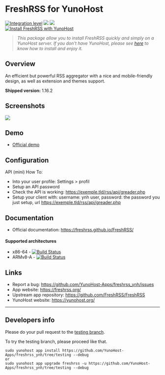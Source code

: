 # FreshRSS for YunoHost

[![Integration level](https://dash.yunohost.org/integration/freshrss.svg)](https://dash.yunohost.org/appci/app/freshrss) ![](https://ci-apps.yunohost.org/ci/badges/freshrss.status.svg) ![](https://ci-apps.yunohost.org/ci/badges/freshrss.maintain.svg)  
[![Install FreshRSS with YunoHost](https://install-app.yunohost.org/install-with-yunohost.png)](https://install-app.yunohost.org/?app=freshrss)

> *This package allow you to install FreshRSS quickly and simply on a YunoHost server.
If you don't have YunoHost, please see [here](https://yunohost.org/#/install) to know how to install and enjoy it.*

## Overview

An efficient but powerful RSS aggregator with a nice and mobile-friendly design, as well as extension and themes support.

**Shipped version:** 1.16.2

## Screenshots

![](https://freshrss.org/images/screenshot.png)

## Demo

* [Official demo](https://demo.freshrss.org)

## Configuration

API (mini) How To:
* Into your user profile: Settings > profil
* Setup an API password
* Check the API is working: https://exemple.tld/rss/api/greader.php
* Setup your client with: username: ynh user, password: the password you just setup, url https://exemple.tld/rss/api/greader.php

## Documentation

 * Official documentation: https://freshrss.github.io/FreshRSS/

#### Supported architectures

* x86-64 - [![Build Status](https://ci-apps.yunohost.org/ci/logs/freshrss%20%28Apps%29.svg)](https://ci-apps.yunohost.org/ci/apps/freshrss/)
* ARMv8-A - [![Build Status](https://ci-apps-arm.yunohost.org/ci/logs/freshrss%20%28Apps%29.svg)](https://ci-apps-arm.yunohost.org/ci/apps/freshrss/)

## Links

 * Report a bug: https://github.com/YunoHost-Apps/freshrss_ynh/issues
 * App website: https://freshrss.org/
 * Upstream app repository: https://github.com/FreshRSS/FreshRSS
 * YunoHost website: https://yunohost.org/

---

## Developers info

Please do your pull request to the [testing branch](https://github.com/YunoHost-Apps/freshrss_ynh/tree/testing).

To try the testing branch, please proceed like that.
```
sudo yunohost app install https://github.com/YunoHost-Apps/freshrss_ynh/tree/testing --debug
or
sudo yunohost app upgrade freshrss -u https://github.com/YunoHost-Apps/freshrss_ynh/tree/testing --debug
```
